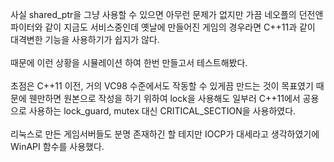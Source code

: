 사실 shared_ptr을 그냥 사용할 수 있으면 아무런 문제가 없지만 가끔 네오플의 던전앤파이터와 같이 지금도 서비스중인데 옛날에 만들어진 게임의 경우라면 C++11과 같이 대격변한 기능을 사용하기가 쉽지가 않다.<br>
<br>
때문에 이런 상황을 시뮬레이션 하여 한번 만들고서 테스트해봤다.<br>
<br>
초점은 C++11 이전, 거의 VC98 수준에서도 작동할 수 있게끔 만드는 것이 목표였기 때문에 웬만하면 원본으로 작성을 하기 위하여 lock을 사용해도 일부러 C++11에서 공용으로 사용하는 lock_guard, mutex 대신 CRITICAL_SECTION을 사용하였다.<br>
<br>
리눅스로 만든 게임서버들도 분명 존재하긴 할 테지만 IOCP가 대세라고 생각하였기에 WinAPI 함수를 사용했다.
